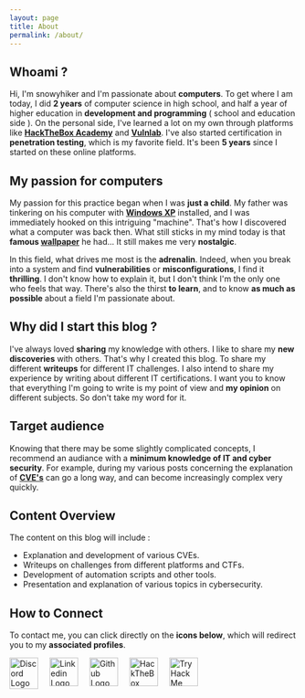 ```yaml
---
layout: page
title: About
permalink: /about/
---
```


## Whoami ?

Hi, I'm snowyhiker and I'm passionate about **computers**. To get where I am today, I did **2 years** of computer science in high school, and half a year of higher education in **development and programming** ( school and education side ). On the personal side, I've learned a lot on my own through platforms like [**HackTheBox Academy**](https://academy.hackthebox.com/) and [**Vulnlab**](https://www.vulnlab.com/). I've also started certification in **penetration testing**, which is my favorite field. It's been **5 years** since I started on these online platforms.

## My passion for computers

My passion for this practice began when I was **just a child**. My father was tinkering on his computer with [**Windows XP**](https://en.wikipedia.org/wiki/Windows_XP) installed, and I was immediately hooked on this intriguing "machine". That's how I discovered what a computer was back then. What still sticks in my mind today is that **famous [wallpaper](/assets/images/windows_xp.jpg)** he had... It still makes me very **nostalgic**.

In this field, what drives me most is the **adrenalin**. Indeed, when you break into a system and find **vulnerabilities** or **misconfigurations**, I find it **thrilling**. I don't know how to explain it, but I don't think I'm the only one who feels that way. There's also the thirst **to learn**, and to know **as much as possible** about a field I'm passionate about.

## Why did I start this blog ?

I've always loved **sharing** my knowledge with others. I like to share my **new discoveries** with others. That's why I created this blog. To share my different **writeups** for different IT challenges. I also intend to share my experience by writing about different IT certifications. I want you to know that everything I'm going to write is my point of view and **my opinion** on different subjects. So don't take my word for it.

## Target audience

Knowing that there may be some slightly complicated concepts, I recommend an audiance with a **minimum knowledge of IT and cyber security**. For example, during my various posts concerning the explanation of [**CVE's**](https://www.redhat.com/en/topics/security/what-is-cve) can go a long way, and can become increasingly complex very quickly.

## Content Overview

The content on this blog will include :

- Explanation and development of various CVEs.
- Writeups on challenges from different platforms and CTFs.
- Development of automation scripts and other tools.
- Presentation and explanation of various topics in cybersecurity.

## How to Connect

To contact me, you can click directly on the **icons below**, which will redirect you to my **associated profiles**.

<div style="display: flex;">
  <a href="https://discordapp.com/users/1293829381927473202" target="_blank" style="margin-right: 20px;">
    <img src="https://upload.wikimedia.org/wikipedia/fr/thumb/4/4f/Discord_Logo_sans_texte.svg/1818px-Discord_Logo_sans_texte.svg.png" alt="Discord Logo" width="50" height="55">
  </a>

  <a href="https://www.linkedin.com/in/snowyhiker/" target="_blank" style="margin-right: 20px;">
    <img src="https://cdn-icons-png.flaticon.com/512/174/174857.png" alt="Linkedin Logo" width="50" height="50">
  </a>

  <a href="https://github.com/sn0wyhik3r" target="_blank" style="margin-right: 20px;">
    <img src="https://cdn-icons-png.flaticon.com/512/25/25231.png" alt="Github Logo" width="50" height="50">
  </a>

  <a href="https://app.hackthebox.com/profile/2070931" target="_blank" style="margin-right: 20px;">
    <img src="https://static-00.iconduck.com/assets.00/hack-the-box-icon-2048x2048-vce7bnzq.png" alt="HackTheBox Logo" width="50" height="50">
  </a>

  <a href="https://tryhackme.com/r/p/sn0wyhik3r" target="_blank">
    <img src="https://tryhackme.com/img/favicon.png" alt="TryHackMe Logo" width="50" height="50">
  </a>
</div>

